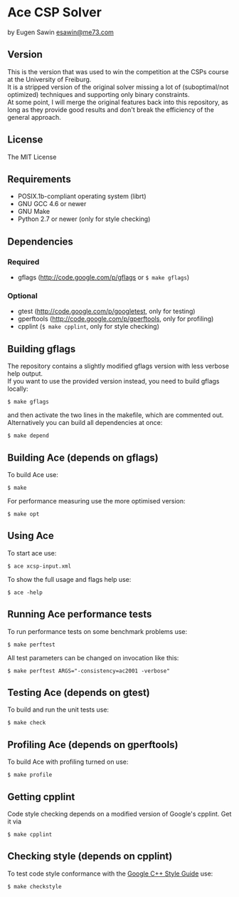 # Ace CSP Solver
by Eugen Sawin <esawin@me73.com>

## Version
This is the version that was used to win the competition at the CSPs course at
the University of Freiburg.   
It is a stripped version of the original solver missing a lot of
(suboptimal/not optimized) techniques and supporting only binary constraints.  
At some point, I will merge the original features back into this repository, as
long as they provide good results and don't break the efficiency of the general
approach.

## License
The MIT License

## Requirements
* POSIX.1b-compliant operating system (librt)
* GNU GCC 4.6 or newer
* GNU Make
* Python 2.7 or newer (only for style checking)

## Dependencies
### Required
* gflags (http://code.google.com/p/gflags or `$ make gflags`)

### Optional
* gtest (http://code.google.com/p/googletest, only for testing)
* gperftools (http://code.google.com/p/gperftools, only for profiling)
* cpplint (`$ make cpplint`, only for style checking)

## Building gflags
The repository contains a slightly modified gflags version with less verbose
help output.  
If you want to use the provided version instead, you need to build gflags
locally:

    $ make gflags

and then activate the two lines in the makefile, which are commented out.
Alternatively you can build all dependencies at once:

    $ make depend

## Building Ace (depends on gflags)
To build Ace use:

    $ make

For performance measuring use the more optimised version:

    $ make opt

## Using Ace
To start ace use:

    $ ace xcsp-input.xml

To show the full usage and flags help use:

    $ ace -help

## Running Ace performance tests
To run performance tests on some benchmark problems use:

    $ make perftest

All test parameters can be changed on invocation like this:

    $ make perftest ARGS="-consistency=ac2001 -verbose"

## Testing Ace (depends on gtest)
To build and run the unit tests use:

    $ make check

## Profiling Ace (depends on gperftools)
To build Ace with profiling turned on use:

    $ make profile

## Getting cpplint
Code style checking depends on a modified version of Google's cpplint. Get it via
  
    $ make cpplint

## Checking style (depends on cpplint)
To test code style conformance with the [Google C++ Style Guide](http://google-styleguide.googlecode.com/svn/trunk/cppguide.xml) use:

    $ make checkstyle


